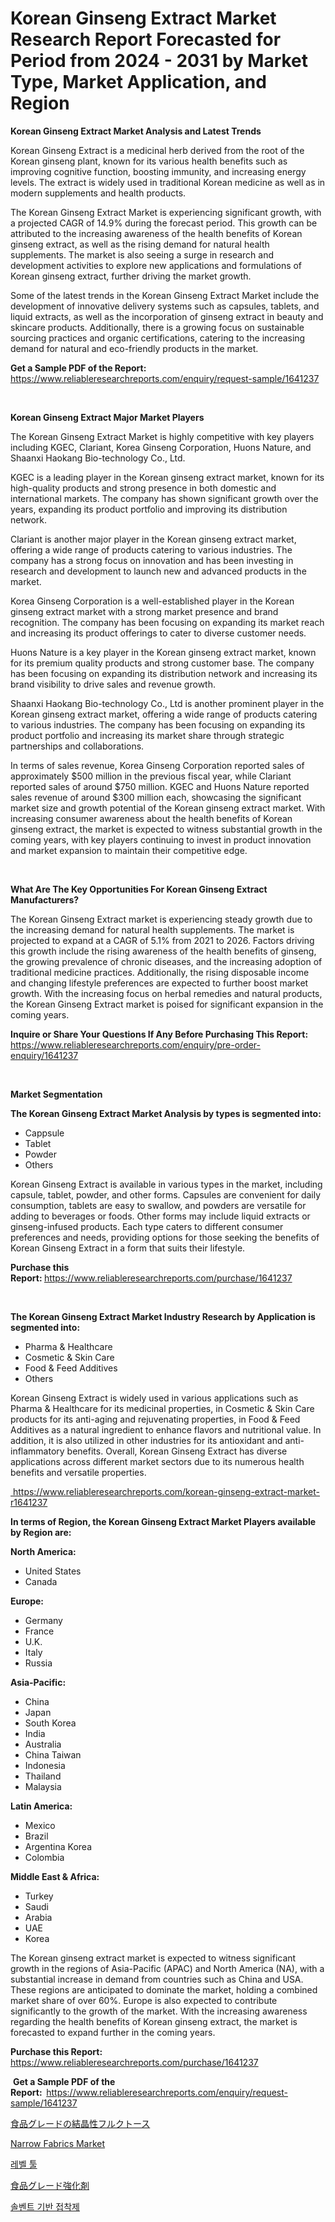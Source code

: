 <p><h1>Korean Ginseng Extract Market Research Report Forecasted for Period from 2024 -  2031 by Market Type, Market Application, and Region</h1></p><p><strong>Korean Ginseng Extract Market Analysis and Latest Trends</strong></p>
<p><p>Korean Ginseng Extract is a medicinal herb derived from the root of the Korean ginseng plant, known for its various health benefits such as improving cognitive function, boosting immunity, and increasing energy levels. The extract is widely used in traditional Korean medicine as well as in modern supplements and health products.</p><p>The Korean Ginseng Extract Market is experiencing significant growth, with a projected CAGR of 14.9% during the forecast period. This growth can be attributed to the increasing awareness of the health benefits of Korean ginseng extract, as well as the rising demand for natural health supplements. The market is also seeing a surge in research and development activities to explore new applications and formulations of Korean ginseng extract, further driving the market growth.</p><p>Some of the latest trends in the Korean Ginseng Extract Market include the development of innovative delivery systems such as capsules, tablets, and liquid extracts, as well as the incorporation of ginseng extract in beauty and skincare products. Additionally, there is a growing focus on sustainable sourcing practices and organic certifications, catering to the increasing demand for natural and eco-friendly products in the market.</p></p>
<p><strong>Get a Sample PDF of the Report:&nbsp;</strong> <a href="https://www.reliableresearchreports.com/enquiry/request-sample/1641237">https://www.reliableresearchreports.com/enquiry/request-sample/1641237</a></p>
<p>&nbsp;</p>
<p><strong>Korean Ginseng Extract Major Market Players</strong></p>
<p><p>The Korean Ginseng Extract Market is highly competitive with key players including KGEC, Clariant, Korea Ginseng Corporation, Huons Nature, and Shaanxi Haokang Bio-technology Co., Ltd.</p><p>KGEC is a leading player in the Korean ginseng extract market, known for its high-quality products and strong presence in both domestic and international markets. The company has shown significant growth over the years, expanding its product portfolio and improving its distribution network.</p><p>Clariant is another major player in the Korean ginseng extract market, offering a wide range of products catering to various industries. The company has a strong focus on innovation and has been investing in research and development to launch new and advanced products in the market.</p><p>Korea Ginseng Corporation is a well-established player in the Korean ginseng extract market with a strong market presence and brand recognition. The company has been focusing on expanding its market reach and increasing its product offerings to cater to diverse customer needs.</p><p>Huons Nature is a key player in the Korean ginseng extract market, known for its premium quality products and strong customer base. The company has been focusing on expanding its distribution network and increasing its brand visibility to drive sales and revenue growth.</p><p>Shaanxi Haokang Bio-technology Co., Ltd is another prominent player in the Korean ginseng extract market, offering a wide range of products catering to various industries. The company has been focusing on expanding its product portfolio and increasing its market share through strategic partnerships and collaborations.</p><p>In terms of sales revenue, Korea Ginseng Corporation reported sales of approximately $500 million in the previous fiscal year, while Clariant reported sales of around $750 million. KGEC and Huons Nature reported sales revenue of around $300 million each, showcasing the significant market size and growth potential of the Korean ginseng extract market. With increasing consumer awareness about the health benefits of Korean ginseng extract, the market is expected to witness substantial growth in the coming years, with key players continuing to invest in product innovation and market expansion to maintain their competitive edge.</p></p>
<p>&nbsp;</p>
<p><strong>What Are The Key Opportunities For Korean Ginseng Extract Manufacturers?</strong></p>
<p><p>The Korean Ginseng Extract market is experiencing steady growth due to the increasing demand for natural health supplements. The market is projected to expand at a CAGR of 5.1% from 2021 to 2026. Factors driving this growth include the rising awareness of the health benefits of ginseng, the growing prevalence of chronic diseases, and the increasing adoption of traditional medicine practices. Additionally, the rising disposable income and changing lifestyle preferences are expected to further boost market growth. With the increasing focus on herbal remedies and natural products, the Korean Ginseng Extract market is poised for significant expansion in the coming years.</p></p>
<p><strong>Inquire or Share Your Questions If Any Before Purchasing This Report:</strong> <a href="https://www.reliableresearchreports.com/enquiry/pre-order-enquiry/1641237">https://www.reliableresearchreports.com/enquiry/pre-order-enquiry/1641237</a></p>
<p>&nbsp;</p>
<p><strong>Market Segmentation</strong></p>
<p><strong>The Korean Ginseng Extract Market Analysis by types is segmented into:</strong></p>
<p><ul><li>Cappsule</li><li>Tablet</li><li>Powder</li><li>Others</li></ul></p>
<p><p>Korean Ginseng Extract is available in various types in the market, including capsule, tablet, powder, and other forms. Capsules are convenient for daily consumption, tablets are easy to swallow, and powders are versatile for adding to beverages or foods. Other forms may include liquid extracts or ginseng-infused products. Each type caters to different consumer preferences and needs, providing options for those seeking the benefits of Korean Ginseng Extract in a form that suits their lifestyle.</p></p>
<p><strong>Purchase this Report:&nbsp;</strong><a href="https://www.reliableresearchreports.com/purchase/1641237">https://www.reliableresearchreports.com/purchase/1641237</a></p>
<p>&nbsp;</p>
<p><strong>The Korean Ginseng Extract Market Industry Research by Application is segmented into:</strong></p>
<p><ul><li>Pharma & Healthcare</li><li>Cosmetic & Skin Care</li><li>Food & Feed Additives</li><li>Others</li></ul></p>
<p><p>Korean Ginseng Extract is widely used in various applications such as Pharma & Healthcare for its medicinal properties, in Cosmetic & Skin Care products for its anti-aging and rejuvenating properties, in Food & Feed Additives as a natural ingredient to enhance flavors and nutritional value. In addition, it is also utilized in other industries for its antioxidant and anti-inflammatory benefits. Overall, Korean Ginseng Extract has diverse applications across different market sectors due to its numerous health benefits and versatile properties.</p></p>
<p><a href="https://www.reliableresearchreports.com/korean-ginseng-extract-market-r1641237">&nbsp;https://www.reliableresearchreports.com/korean-ginseng-extract-market-r1641237</a></p>
<p><strong>In terms of Region, the Korean Ginseng Extract Market Players available by Region are:</strong></p>
<p>
    <p> <strong> North America: </strong>
        <ul>
            <li>United States</li>
            <li>Canada</li>
        </ul>
        </p> 
    <p> <strong> Europe: </strong>
        <ul>
            <li>Germany</li>
            <li>France</li>
            <li>U.K.</li>
            <li>Italy</li>
            <li>Russia</li>
        </ul>
        </p> 
    <p> <strong> Asia-Pacific: </strong>
        <ul>
            <li>China</li>
            <li>Japan</li>
            <li>South Korea</li>
            <li>India</li>
            <li>Australia</li>
            <li>China Taiwan</li>
            <li>Indonesia</li>
            <li>Thailand</li>
            <li>Malaysia</li>
        </ul>
        </p> 
    <p> <strong> Latin America: </strong>
        <ul>
            <li>Mexico</li>
            <li>Brazil</li>
            <li>Argentina Korea</li>
            <li>Colombia</li>
        </ul>
        </p> 
    <p> <strong> Middle East & Africa: </strong>
        <ul>
            <li>Turkey</li>
            <li>Saudi</li>
            <li>Arabia</li>
            <li>UAE</li>
            <li>Korea</li>
        </ul>
    </p>
    </p>
<p><p>The Korean ginseng extract market is expected to witness significant growth in the regions of Asia-Pacific (APAC) and North America (NA), with a substantial increase in demand from countries such as China and USA. These regions are anticipated to dominate the market, holding a combined market share of over 60%. Europe is also expected to contribute significantly to the growth of the market. With the increasing awareness regarding the health benefits of Korean ginseng extract, the market is forecasted to expand further in the coming years.</p></p>
<p><strong>Purchase this Report: </strong><a href="https://www.reliableresearchreports.com/purchase/1641237">https://www.reliableresearchreports.com/purchase/1641237</a></p>
<p>&nbsp;<strong>Get a Sample PDF of the Report:&nbsp;&nbsp;</strong><a href="https://www.reliableresearchreports.com/enquiry/request-sample/1641237">https://www.reliableresearchreports.com/enquiry/request-sample/1641237</a></p>
<p><strong></strong></p>
<p><p><a href="https://medium.com/@jackrichards5445/%E9%A3%9F%E5%93%81%E7%AD%89%E7%B4%9A%E3%81%AE%E3%82%AF%E3%83%AA%E3%82%B9%E3%82%BF%E3%83%AA%E3%83%B3%E3%83%95%E3%83%AB%E3%82%AF%E3%83%88%E3%83%BC%E3%82%B9%E5%B8%82%E5%A0%B4%E8%A6%8F%E6%A8%A1-%E3%82%B7%E3%82%A7%E3%82%A2-%E3%83%88%E3%83%AC%E3%83%B3%E3%83%89%E5%88%86%E6%9E%90%E3%83%AC%E3%83%9D%E3%83%BC%E3%83%88-%E3%82%A8%E3%83%B3%E3%83%89%E3%83%A6%E3%83%BC%E3%82%B9%E5%88%A5-%E3%83%95%E3%83%BC%E3%83%89%E3%83%97%E3%83%AD%E3%83%80%E3%82%AF%E3%82%B7%E3%83%A7%E3%83%B3-%E9%A3%B2%E6%96%99-%E5%8C%BB%E8%96%AC%E5%93%81-%E5%8C%96%E7%B2%A7%E5%93%81-%E3%81%9D%E3%81%AE%E4%BB%96-%E5%8E%9F%E6%96%99%E5%88%A5-%E5%8F%8A%E3%81%B32031%E5%B9%B4%E3%81%BE%E3%81%A7%E3%81%AE%E4%BA%88%E6%B8%AC-5675f66103f5">食品グレードの結晶性フルクトース</a></p><p><a href="https://github.com/singletonthaxterkelliehr2df/Market-Research-Report-List-3/blob/main/narrow-fabrics-market.md">Narrow Fabrics Market</a></p><p><a href="https://medium.com/@dessierohan2023/%EC%88%98%EC%A4%80-%EB%8F%84%EA%B5%AC-%EC%8B%9C%EC%9E%A5-%EC%A0%90%EC%9C%A0%EC%9C%A8-%EB%B0%8F-%EC%8B%9C%EC%9E%A5-%EB%B6%84%EC%84%9D-%EC%84%B1%EC%9E%A5-%EC%B6%94%EC%9D%B4-%EB%B0%8F-2024%EB%85%84-2031%EB%85%84-%EA%B8%B0%EA%B0%84%EC%97%90-%EB%8C%80%ED%95%9C-%EC%98%88%EC%B8%A1-27d95a53c3e4">레벨 툴</a></p><p><a href="https://medium.com/@jackrichards5445/%E9%A3%9F%E5%93%81%E3%82%B0%E3%83%AC%E3%83%BC%E3%83%89%E3%81%AE%E5%BC%B7%E5%8C%96%E5%89%A4%E5%B8%82%E5%A0%B4%E3%82%B7%E3%82%A7%E3%82%A2-%E3%82%B5%E3%82%A4%E3%82%BA-%E3%83%88%E3%83%AC%E3%83%B3%E3%83%89-%E7%94%A3%E6%A5%AD%E5%88%86%E6%9E%90%E3%83%AC%E3%83%9D%E3%83%BC%E3%83%88-%E3%82%A2%E3%83%97%E3%83%AA%E3%82%B1%E3%83%BC%E3%82%B7%E3%83%A7%E3%83%B3%E5%88%A5-%E3%83%99%E3%83%93%E3%83%BC%E3%83%95%E3%83%BC%E3%83%89-%E6%82%A3%E8%80%85%E7%94%A8%E9%A3%9F%E5%93%81-%E3%81%9D%E3%81%AE%E4%BB%96-%E3%82%BF%E3%82%A4%E3%83%97%E5%88%A5-%E8%91%89%E9%85%B8-%E3%83%93%E3%82%BF%E3%83%9F%E3%83%B3-%E3%81%9D%E3%81%AE%E4%BB%96-%E3%81%8A%E3%82%88%E3%81%B32024%E5%B9%B4%E3%81%8B%E3%82%892031%E5%B9%B4%E3%81%BE%E3%81%A7%E3%81%AE%E4%BA%88%E6%B8%AC-a19e4b35b900">食品グレード強化剤</a></p><p><a href="https://github.com/garnett961902/Market-Research-Report-List-1/blob/main/4696002140232.md">솔벤트 기반 접착제</a></p></p>